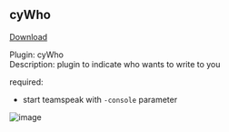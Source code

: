 ## cyWho
<a href="https://github.com/cydolo/cyPlugins/releases/tag/1.0" target="_blank">Download</a>

Plugin: cyWho  
Description: plugin to indicate who wants to write to you  

required: 
* start teamspeak with `-console` parameter  

![image](https://files.catbox.moe/lpc9u2.png)
